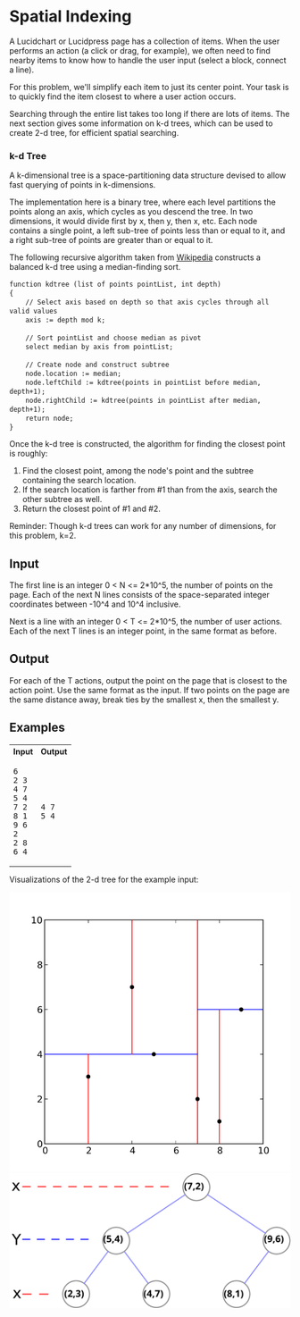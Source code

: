 # Spatial Indexing

A Lucidchart or Lucidpress page has a collection of items. When the user performs an action (a click or drag, for example), we often need to find nearby items to know how to handle the user input (select a block, connect a line).

For this problem, we'll simplify each item to just its center point.
Your task is to quickly find the item closest to where a user action occurs.

Searching through the entire list takes too long if there are lots of items. The next section gives some information on k-d trees, which can be used to create 2-d tree, for efficient spatial searching.

### k-d Tree

A k-dimensional tree is a space-partitioning data structure devised to allow fast querying of points in k-dimensions.

The implementation here is a binary tree, where each level partitions the points along an axis, which cycles as you descend the tree. In two dimensions, it would divide first by x, then y, then x, etc. Each node contains a single point, a left sub-tree of points less than or equal to it, and a right sub-tree of points are greater than or equal to it.

The following recursive algorithm taken from [Wikipedia](https://en.wikipedia.org/wiki/K-d_tree) constructs a balanced k-d tree using a median-finding sort.

```
function kdtree (list of points pointList, int depth)
{
    // Select axis based on depth so that axis cycles through all valid values
    axis := depth mod k;

    // Sort pointList and choose median as pivot
    select median by axis from pointList;

    // Create node and construct subtree
    node.location := median;
    node.leftChild := kdtree(points in pointList before median, depth+1);
    node.rightChild := kdtree(points in pointList after median, depth+1);
    return node;
}
```

Once the k-d tree is constructed, the algorithm for finding the closest point is roughly:

1. Find the closest point, among the node's point and the subtree containing the search location.
2. If the search location is farther from \#1 than from the axis, search the other subtree as well.
3. Return the closest point of \#1 and \#2.

Reminder: Though k-d trees can work for any number of dimensions, for this problem, k=2.

## Input

The first line is an integer 0 < N <= 2\*10^5, the number of points on the page. Each of the next N lines consists of the space-separated integer coordinates between -10^4 and 10^4 inclusive.

Next is a line with an integer 0 < T <= 2\*10^5, the number of user actions. Each of the next T lines is an integer point, in the same format as before.

## Output

For each of the T actions, output the point on the page that is closest to the action point. Use the same format as the input.
If two points on the page are the same distance away, break ties by the smallest x, then the smallest y.

## Examples

<table>
    <tr>
        <th>Input</th>
        <th>Output</th>
    </tr>
    <tr>
        <td>
<pre>
6
2 3
4 7
5 4
7 2
8 1
9 6
2
2 8
6 4
</pre>
        </td>
        <td>
<pre>
4 7
5 4
</pre>
        </td>
    </tr>
</table>

Visualizations of the 2-d tree for the example input:

![](2d_Tree_Plane.svg)
![](2d_Tree_Structure.svg)
